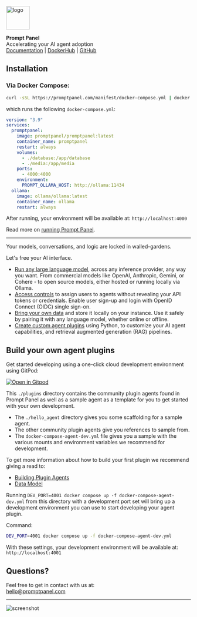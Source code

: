 <img src="https://promptpanel.com/images/logo.svg" alt="logo" style="width:64px;">

**Prompt Panel**\
Accelerating your AI agent adoption\
<a href="https://promptpanel.com/getting-started/quickstart/">Documentation</a> | <a href="https://hub.docker.com/r/promptpanel/promptpanel">DockerHub</a> | <a href="https://github.com/promptpanel/promptpanel">GitHub</a>

## Installation

### Via Docker Compose:

```bash
curl -sSL https://promptpanel.com/manifest/docker-compose.yml | docker compose -f - up
```

which runs the following `docker-compose.yml`:

```yaml
version: "3.9"
services:
  promptpanel:
    image: promptpanel/promptpanel:latest
    container_name: promptpanel
    restart: always
    volumes:
      - ./database:/app/database
      - ./media:/app/media
    ports:
      - 4000:4000
    environment:
      PROMPT_OLLAMA_HOST: http://ollama:11434
  ollama:
    image: ollama/ollama:latest
    container_name: ollama
    restart: always
```

After running, your environment will be available at:
`http://localhost:4000`

Read more on <a href="https://promptpanel.com/getting-started/quickstart/" target="_new">running Prompt Panel</a>.

---

Your models, conversations, and logic are locked in walled-gardens.

Let's free your AI interface.

- <a target="_new" href="https://promptpanel.com/getting-started/your-first-message/#step-2-download-a-model-with-ollama-for-offline-use">Run any large language model</a>, across any inference provider, any way you want. From commercial models like OpenAI, Anthropic, Gemini, or Cohere - to open source models, either hosted or running locally via Ollama.
- <a target="_new" href="https://promptpanel.com/user-management/access-controls/">Access controls</a> to assign users to agents without revealing your API tokens or credentials. Enable user sign-up and login with OpenID Connect (OIDC) single sign-on.
- <a target="_new" href="https://promptpanel.com/data-model/packaged-plugins-models/">Bring your own data</a> and store it locally on your instance. Use it safely by pairing it with any language model, whether online or offline.
- <a target="_new" href="https://promptpanel.com/data-model/packaged-plugins-models/">Create custom agent plugins</a> using Python, to customize your AI agent capabilities, and retrieval augmented generation (RAG) pipelines.

## Build your own agent plugins

Get started developing using a one-click cloud development environment using GitPod:

[![Open in Gitpod](https://gitpod.io/button/open-in-gitpod.svg)](https://gitpod.io/#https://github.com/promptpanel/promptpanel/tree/gitpod-one-click)

This `./plugins` directory contains the community plugin agents found in Prompt Panel as well as a sample agent as a template for you to get started with your own development.

- The `./hello_agent` directory gives you some scaffolding for a sample agent.
- The other community plugin agents give you references to sample from.
- The `docker-compose-agent-dev.yml` file gives you a sample with the various mounts and environment variables we recommend for development.

To get more information about how to build your first plugin we recommend giving a read to: 
- <a href="https://promptpanel.com/plugin-agent-authoring/building-plugin-agents/" target="_new">Building Plugin Agents</a>
- <a href="https://promptpanel.com/data-model/data-model/" target="_new">Data Model</a>

Running `DEV_PORT=4001 docker compose up -f docker-compose-agent-dev.yml` from this directory with a development port set will bring up a development environment you can use to start developing your agent plugin.

Command:
```bash
DEV_PORT=4001 docker compose up -f docker-compose-agent-dev.yml
```

With these settings, your development environment will be available at: `http://localhost:4001`

## Questions?

Feel free to get in contact with us at:\
hello@promptpanel.com

---

![screenshot](https://github.com/promptpanel/promptpanel/assets/161855417/6e7a303d-0fbc-4896-870d-19700b579e71)
